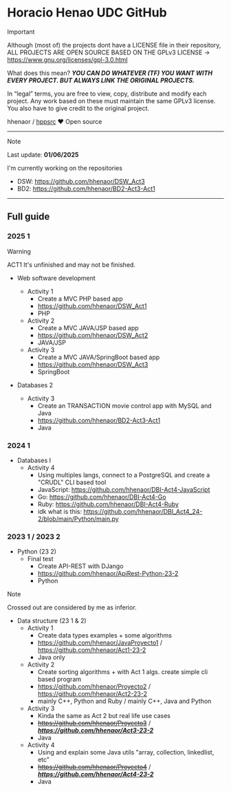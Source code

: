 # Horacio Henao UDC GitHub

> [!IMPORTANT]
> Although (most of) the projects dont have a LICENSE file in their repository, ALL PROJECTS ARE OPEN SOURCE BASED ON THE GPLv3 LICENSE -> https://www.gnu.org/licenses/gpl-3.0.html
> 
> What does this mean? ***YOU CAN DO WHATEVER (TF) YOU WANT WITH EVERY PROJECT. BUT ALWAYS LINK THE ORIGINAL PROJECTS.***
> 
> In “legal” terms, you are free to view, copy, distribute and modify each project. Any work based on these must maintain the same GPLv3 license. You also have to give credit to the original project. 

hhenaor / [hppsrc](https://github.com/hppsrc) ❤ Open source

---

> [!NOTE]
> Last update: **01/06/2025**
>
> I'm currently working on the repositories
> - DSW: https://github.com/hhenaor/DSW_Act3
> - BD2: https://github.com/hhenaor/BD2-Act3-Act1

---

## Full guide

### 2025 1
> [!WARNING]
> ACT1 It's unfinished and may not be finished.

- Web software development 
  - Activity 1 
    - Create a MVC PHP based app
    - https://github.com/hhenaor/DSW_Act1
    - PHP
  - Activity 2
    - Create a MVC JAVA/JSP based app
    - https://github.com/hhenaor/DSW_Act2
    - JAVA/JSP
  - Activity 3
    - Create a MVC JAVA/SpringBoot based app
    - https://github.com/hhenaor/DSW_Act3
    - SpringBoot

- Databases 2 
  - Activity 3
    - Create an TRANSACTION movie control app with MySQL and Java
    - https://github.com/hhenaor/BD2-Act3-Act1
    - Java

### 2024 1

- Databases I
  - Activity 4
    - Using multiples langs, connect to a PostgreSQL and create a "CRUDL" CLI based tool 
    - JavaScript: https://github.com/hhenaor/DBI-Act4-JavaScript
    - Go: https://github.com/hhenaor/DBI-Act4-Go
    - Ruby: https://github.com/hhenaor/DBI-Act4-Ruby
    - idk what is this: https://github.com/hhenaor/DBI_Act4_24-2/blob/main/Python/main.py

### 2023 1 / 2023 2

- Python (23 2)
  - Final test
    - Create API-REST with DJango
    - https://github.com/hhenaor/ApiRest-Python-23-2
    - Python
   
> [!NOTE]
> Crossed out are considered by me as inferior.

- Data structure (23 1 & 2)
  - Activity 1
    - Create data types examples + some algorithms
    - https://github.com/hhenaor/JavaProyecto1 / https://github.com/hhenaor/Act1-23-2
    - Java only
  - Activity 2
    - Create sorting algorithms + with Act 1 algs. create simple cli based program
    - https://github.com/hhenaor/Proyecto2 / https://github.com/hhenaor/Act2-23-2
    - mainly C++, Python and Ruby / mainly C++, Java and Python
  - Activity 3
    - Kinda the same as Act 2 but real life use cases
    - ~~https://github.com/hhenaor/Proyecto3~~ / ***https://github.com/hhenaor/Act3-23-2***
    - Java
  - Activity 4
    - Using and explain some Java utils "array, collection, linkedlist, etc"
    - ~~https://github.com/hhenaor/Proyecto4~~ / ***https://github.com/hhenaor/Act4-23-2***
    - Java
   

